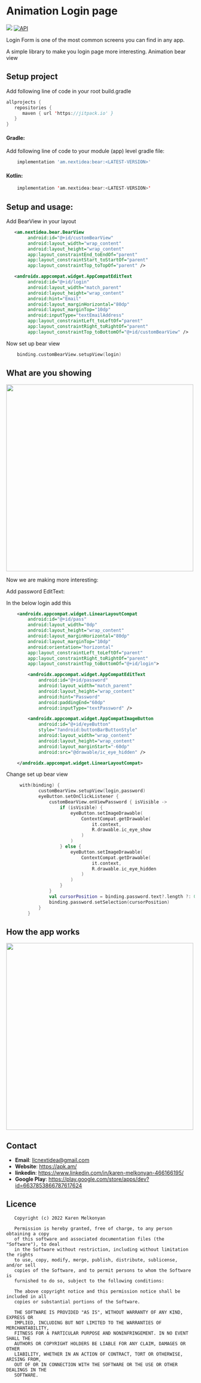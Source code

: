 # Animation Login page

[![](https://jitpack.io/v/llcnextidea/bear.svg)](https://jitpack.io/#llcnextidea/bear)
[![API](https://img.shields.io/badge/API-21%2B-yellow.svg?style=flat)](https://android-arsenal.com/api?level=21)

Login Form is one of the most common screens you can find in any app.

A simple library to make you login page more interesting.
Animation bear view
## Setup project

Add following line of code in your root build.gradle

```kotlin
allprojects {
   repositories {
      maven { url 'https://jitpack.io' }
   }
}
```

#### Gradle:

Add following line of code to your module (app) level gradle file:

```groovy
    implementation 'am.nextidea:bear:<LATEST-VERSION>'
```

#### Kotlin:

```kotlin
    implementation 'am.nextidea:bear:<LATEST-VERSION>'
```

## Setup and usage:
Add BearView in your layout

```xml
   <am.nextidea.bear.BearView
        android:id="@+id/customBearView"
        android:layout_width="wrap_content"
        android:layout_height="wrap_content"
        app:layout_constraintEnd_toEndOf="parent"
        app:layout_constraintStart_toStartOf="parent"
        app:layout_constraintTop_toTopOf="parent" />

   <androidx.appcompat.widget.AppCompatEditText
        android:id="@+id/login"
        android:layout_width="match_parent"
        android:layout_height="wrap_content"
        android:hint="Email"
        android:layout_marginHorizontal="80dp"
        android:layout_marginTop="10dp"
        android:inputType="textEmailAddress"
        app:layout_constraintLeft_toLeftOf="parent"
        app:layout_constraintRight_toRightOf="parent"
        app:layout_constraintTop_toBottomOf="@+id/customBearView" />

```
Now set up bear view
```kotlin
    binding.customBearView.setupView(login)
```

## What are you showing

<img src="https://github.com/llcnextidea/bear/blob/main/video/record_2.gif" width="500" />

Now we are making more interesting:

Add password EditText:

In the below login add this 
```xml
    <androidx.appcompat.widget.LinearLayoutCompat
        android:id="@+id/pass"
        android:layout_width="0dp"
        android:layout_height="wrap_content"
        android:layout_marginHorizontal="80dp"
        android:layout_marginTop="10dp"
        android:orientation="horizontal"
        app:layout_constraintLeft_toLeftOf="parent"
        app:layout_constraintRight_toRightOf="parent"
        app:layout_constraintTop_toBottomOf="@+id/login">

        <androidx.appcompat.widget.AppCompatEditText
            android:id="@+id/password"
            android:layout_width="match_parent"
            android:layout_height="wrap_content"
            android:hint="Password"
            android:paddingEnd="60dp"
            android:inputType="textPassword" />

        <androidx.appcompat.widget.AppCompatImageButton
            android:id="@+id/eyeButton"
            style="?android:buttonBarButtonStyle"
            android:layout_width="wrap_content"
            android:layout_height="wrap_content"
            android:layout_marginStart="-60dp"
            android:src="@drawable/ic_eye_hidden" />

    </androidx.appcompat.widget.LinearLayoutCompat>
```

Change set up bear view
```kotlin
     with(binding) {
            customBearView.setupView(login,password)
            eyeButton.setOnClickListener {
                customBearView.onViewPassword { isVisible ->
                    if (isVisible) {
                        eyeButton.setImageDrawable(
                            ContextCompat.getDrawable(
                                it.context,
                                R.drawable.ic_eye_show
                            )
                        )
                    } else {
                        eyeButton.setImageDrawable(
                            ContextCompat.getDrawable(
                                it.context,
                                R.drawable.ic_eye_hidden
                            )
                        )
                    }
                }
                val cursorPosition = binding.password.text?.length ?: 0
                binding.password.setSelection(cursorPosition)
            }
        }
```

## How the app works
<img src="https://github.com/llcnextidea/bear/blob/main/video/record.gif" width="500" />

## Contact

- **Email**: llcnextidea@gmail.com
- **Website**: https://apk.am/
- **linkedin**: https://www.linkedin.com/in/karen-melkonyan-466166195/
- **Google Play**: https://play.google.com/store/apps/dev?id=6637853866787617624

## Licence

```
   Copyright (c) 2022 Karen Melkonyan

   Permission is hereby granted, free of charge, to any person obtaining a copy
   of this software and associated documentation files (the "Software"), to deal
   in the Software without restriction, including without limitation the rights
   to use, copy, modify, merge, publish, distribute, sublicense, and/or sell
   copies of the Software, and to permit persons to whom the Software is
   furnished to do so, subject to the following conditions:

   The above copyright notice and this permission notice shall be included in all
   copies or substantial portions of the Software.

   THE SOFTWARE IS PROVIDED "AS IS", WITHOUT WARRANTY OF ANY KIND, EXPRESS OR
   IMPLIED, INCLUDING BUT NOT LIMITED TO THE WARRANTIES OF MERCHANTABILITY,
   FITNESS FOR A PARTICULAR PURPOSE AND NONINFRINGEMENT. IN NO EVENT SHALL THE
   AUTHORS OR COPYRIGHT HOLDERS BE LIABLE FOR ANY CLAIM, DAMAGES OR OTHER
   LIABILITY, WHETHER IN AN ACTION OF CONTRACT, TORT OR OTHERWISE, ARISING FROM,
   OUT OF OR IN CONNECTION WITH THE SOFTWARE OR THE USE OR OTHER DEALINGS IN THE
   SOFTWARE.
```

